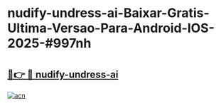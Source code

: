 # nudify-undress-ai-Baixar-Gratis-Ultima-Versao-Para-Android-IOS-2025-#997nh

# <h2><a href="https://ainizakaria.my?title=nudify-undress-ai&ref=25M">🔗👉 🔴 nudify-undress-ai</a></h2>

[![acn](https://github.com/user-attachments/assets/0f9c940e-d8b0-45ae-aac7-cd30a18b3e1c)](https://ainizakaria.my?title=nudify-undress-ai&ref=25M)

